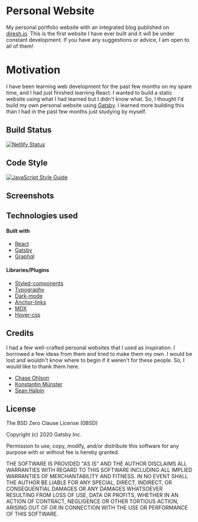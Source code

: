 # Personal Website

My personal portfolio website with an integrated blog published on [diresh.io](diresh.io). This is the first website I have ever built and it will be under constant development. If you have any suggestions or advice, I am open to all of them!

# Motivation

I have been learning web development for the past few months on my spare time, and I had just finished learning React. I wanted to build a static website using what I had learned but I didn't know what. So, I thought I'd build my own personal website using [Gatsby](https://www.gatsbyjs.com/). I learned more building this than I had in the past few months just studying by myself.

## Build Status

[![Netlify Status](https://api.netlify.com/api/v1/badges/01f70e68-28e3-4108-9455-9dd79d80fb75/deploy-status)](https://app.netlify.com/sites/direshio/deploys)

## Code Style

[
![JavaScript Style Guide](https://img.shields.io/badge/code%20style-airbnb-blue)](https://github.com/airbnb/javascript)

## Screenshots

## Technologies used

#### Built with

- [React](https://reactjs.org/)
- [Gatsby](https://www.gatsbyjs.com/)
- [Graphql](https://graphql.org/)

#### Libraries/Plugins

- [Styled-components](https://styled-components.com/)
- [Typography](https://kyleamathews.github.io/typography.js/)
- [Dark-mode](https://www.gatsbyjs.com/plugins/gatsby-plugin-dark-mode/)
- [Anchor-links](https://www.gatsbyjs.com/plugins/gatsby-plugin-anchor-links/)
- [MDX](https://www.gatsbyjs.com/plugins/gatsby-plugin-mdx/)
- [Hover-css](https://ianlunn.github.io/Hover/)

## Credits

I had a few well-crafted personal websites that I used as inspiration. I borrowed a few ideas from them and tried to make them my own. I would be lost and wouldn't know where to begin if it weren't for these people. So, I would like to thank them here.

- [Chase Ohlson](https://chaseohlson.com/)
- [Konstantin Münster](https://www.konstantin.digital/)
- [Sean Halpin](https://www.seanhalpin.design/)

## License

The BSD Zero Clause License (0BSD)

Copyright (c) 2020 Gatsby Inc.

Permission to use, copy, modify, and/or distribute this software for any
purpose with or without fee is hereby granted.

THE SOFTWARE IS PROVIDED "AS IS" AND THE AUTHOR DISCLAIMS ALL WARRANTIES WITH REGARD TO THIS SOFTWARE INCLUDING ALL IMPLIED WARRANTIES OF MERCHANTABILITY AND FITNESS. IN NO EVENT SHALL THE AUTHOR BE LIABLE FOR ANY SPECIAL, DIRECT, INDIRECT, OR CONSEQUENTIAL DAMAGES OR ANY DAMAGES WHATSOEVER RESULTING FROM LOSS OF USE, DATA OR PROFITS, WHETHER IN AN ACTION OF CONTRACT, NEGLIGENCE OR OTHER TORTIOUS ACTION, ARISING OUT OF OR IN CONNECTION WITH THE USE OR PERFORMANCE OF THIS SOFTWARE.
